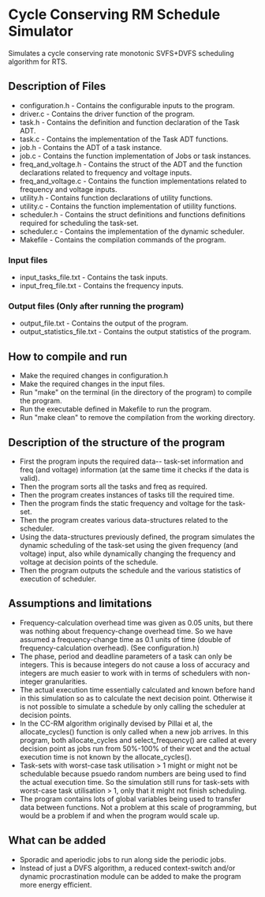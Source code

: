 # Cycle Conserving RM Schedule Simulator

Simulates a cycle conserving rate monotonic SVFS+DVFS scheduling algorithm for RTS.

## Description of Files

* configuration.h - Contains the configurable inputs to the program.
* driver.c - Contains the driver function of the program.
* task.h - Contains the definition and function declaration of the Task ADT.
* task.c - Contains the implementation of the Task ADT functions.
* job.h - Contains the ADT of a task instance.
* job.c - Contains the function implementation of Jobs or task instances.
* freq_and_voltage.h - Contains the struct of the ADT and the function declarations related to frequency and voltage inputs.
* freq_and_voltage.c - Contains the function implementations related to frequency and voltage inputs.
* utility.h - Contains function declarations of utility functions.
* utility.c - Contains the function implementation of utiility functions.
* scheduler.h - Contains the struct definitions and functions definitions required for scheduling the task-set.
* scheduler.c - Contains the implementation of the dynamic scheduler.
* Makefile - Contains the compilation commands of the program.

### Input files

* input_tasks_file.txt - Contains the task inputs.
* input_freq_file.txt - Contains the frequency inputs.

### Output files (Only after running the program)

* output_file.txt - Contains the output of the program.
* output_statistics_file.txt - Contains the output statistics of the program.

## How to compile and run

* Make the required changes in configuration.h
* Make the required changes in the input files.
* Run "make" on the terminal (in the directory of the program) to compile the program.
* Run the executable defined in Makefile to run the program.
* Run "make clean" to remove the compilation from the working directory.

## Description of the structure of the program

* First the program inputs the required data-- task-set information and freq (and voltage) information (at the same time it checks if the data is valid).
* Then the program sorts all the tasks and freq as required.
* Then the program creates instances of tasks till the required time.
* Then the program finds the static frequency and voltage for the task-set.
* Then the program creates various data-structures related to the scheduler.
* Using the data-structures previously defined, the program simulates the dynamic scheduling of the task-set using the given frequency (and voltage) input, also while dynamically changing the frequency and voltage at decision points of the schedule.
* Then the program outputs the schedule and the various statistics of execution of scheduler.

## Assumptions and limitations

* Frequency-calculation overhead time was given as 0.05 units, but there was nothing about frequency-change overhead time. So we have assumed a frequency-change time as 0.1 units of time (double of frequency-calculation overhead). (See configuration.h)
* The phase, period and deadline parameters of a task can only be integers. This is because integers do not cause a loss of accuracy and integers are much easier to work with in terms of schedulers with non-integer granularities.
* The actual execution time essentially calculated and known before hand in this simulation so as to calculate the next decision point. Otherwise it is not possible to simulate a schedule by only calling the scheduler at decision points.
* In the CC-RM algorithm originally devised by Pillai et al, the allocate_cycles() function is only called when a new job arrives. In this program, both allocate_cycles and select_frequency() are called at every decision point as jobs run from 50%-100% of their wcet and the actual execution time is not known by the allocate_cycles().
* Task-sets with worst-case task utilisation > 1 might or might not be schedulable because psuedo random numbers are being used to find the actual execution time. So the simulation still runs for task-sets with worst-case task utilisation > 1, only that it might not finish scheduling.
* The program contains lots of global variables being used to transfer data between functions. Not a problem at this scale of programming, but would be a problem if and when the program would scale up.

## What can be added

* Sporadic and aperiodic jobs to run along side the periodic jobs.
* Instead of just a DVFS algorithm, a reduced context-switch and/or dynamic procrastination module can be added to make the program more energy efficient.

